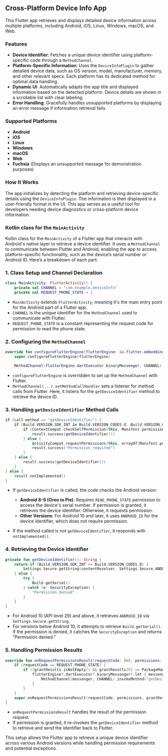 ## Cross-Platform Device Info App

This Flutter app retrieves and displays detailed device information across multiple platforms, including Android, iOS, Linux, Windows, macOS, and Web.

### Features
- **Device Identifier**: Fetches a unique device identifier using platform-specific code through a `MethodChannel`.
- **Platform-Specific Information**: Uses the `DeviceInfoPlugin` to gather detailed device data, such as OS version, model, manufacturer, memory, and other relevant specs. Each platform has its dedicated method for optimal data handling.
- **Dynamic UI**: Automatically adapts the app title and displayed information based on the detected platform. Device details are shown in a scrollable list with clear labeling.
- **Error Handling**: Gracefully handles unsupported platforms by displaying an error message if information retrieval fails.

### Supported Platforms
- **Android**
- **iOS**
- **Linux**
- **Windows**
- **macOS**
- **Web**
- **Fuchsia** (Displays an unsupported message for demonstration purposes)

### How It Works
The app initializes by detecting the platform and retrieving device-specific details using the `DeviceInfoPlugin`. The information is then displayed in a user-friendly format in the UI. This app serves as a useful tool for developers needing device diagnostics or cross-platform device information.

### Kotlin class for the `MainActivity`

Kotlin class for the `MainActivity` of a Flutter app that interacts with Android's native layer to retrieve a device identifier. It uses a `MethodChannel` to communicate between Flutter and Android, enabling the app to access platform-specific functionality, such as the device’s serial number or Android ID. Here’s a breakdown of each part:

### 1. **Class Setup and Channel Declaration**

```kotlin
class MainActivity: FlutterActivity() {
    private val CHANNEL = "com.example.deviceInfo"
    private val REQUEST_PHONE_STATE = 1
```

- `MainActivity` extends `FlutterActivity`, meaning it's the main entry point for the Android part of a Flutter app.
- `CHANNEL` is the unique identifier for the `MethodChannel` used to communicate with Flutter.
- `REQUEST_PHONE_STATE` is a constant representing the request code for permission to read the phone state.

### 2. **Configuring the `MethodChannel`**

```kotlin
override fun configureFlutterEngine(flutterEngine: io.flutter.embedding.engine.FlutterEngine) {
    super.configureFlutterEngine(flutterEngine)

    MethodChannel(flutterEngine.dartExecutor.binaryMessenger, CHANNEL).setMethodCallHandler { call, result ->
```

- `configureFlutterEngine` is overridden to set up the `MethodChannel` with Flutter.
- `MethodChannel(...).setMethodCallHandler` sets a listener for method calls from Flutter. Here, it listens for the `getDeviceIdentifier` method to retrieve the device ID.

### 3. **Handling `getDeviceIdentifier` Method Calls**

```kotlin
if (call.method == "getDeviceIdentifier") {
    if (Build.VERSION.SDK_INT in Build.VERSION_CODES.O..Build.VERSION_CODES.P) {
        if (ContextCompat.checkSelfPermission(this, Manifest.permission.READ_PHONE_STATE) == PackageManager.PERMISSION_GRANTED) {
            result.success(getDeviceIdentifier())
        } else {
            ActivityCompat.requestPermissions(this, arrayOf(Manifest.permission.READ_PHONE_STATE), REQUEST_PHONE_STATE)
            result.success("Permission required")
        }
    } else {
        result.success(getDeviceIdentifier())
    }
} else {
    result.notImplemented()
}
```

- If `getDeviceIdentifier` is called, the code checks the Android version:
  - **Android 8-9 (Oreo to Pie)**: Requires `READ_PHONE_STATE` permission to access the device's serial number. If permission is granted, it retrieves the device identifier. Otherwise, it requests permission.
  - **Other Versions**: For Android 10 and later, it uses `ANDROID_ID` for the device identifier, which does not require permission.

- If the method called is not `getDeviceIdentifier`, it responds with `notImplemented()`.

### 4. **Retrieving the Device Identifier**

```kotlin
private fun getDeviceIdentifier(): String {
    return if (Build.VERSION.SDK_INT >= Build.VERSION_CODES.Q) {
        Settings.Secure.getString(contentResolver, Settings.Secure.ANDROID_ID)
    } else {
        try {
            Build.getSerial()
        } catch (e: SecurityException) {
            "Permission denied"
        }
    }
}
```

- For Android 10 (API level 29) and above, it retrieves `ANDROID_ID` via `Settings.Secure.getString`.
- For versions below Android 10, it attempts to retrieve `Build.getSerial()`. If the permission is denied, it catches the `SecurityException` and returns “Permission denied.”

### 5. **Handling Permission Results**

```kotlin
override fun onRequestPermissionsResult(requestCode: Int, permissions: Array<out String>, grantResults: IntArray) {
    if (requestCode == REQUEST_PHONE_STATE) {
        if ((grantResults.isNotEmpty() && grantResults[0] == PackageManager.PERMISSION_GRANTED)) {
            flutterEngine?.dartExecutor?.binaryMessenger?.let { messenger ->
                MethodChannel(messenger, CHANNEL).invokeMethod("getDeviceIdentifier", getDeviceIdentifier())
            }
        }
    }
    super.onRequestPermissionsResult(requestCode, permissions, grantResults)
}
```

- `onRequestPermissionsResult` handles the result of the permission request.
- If permission is granted, it re-invokes the `getDeviceIdentifier` method to retrieve and send the identifier back to Flutter.
  
This setup allows the Flutter app to retrieve a unique device identifier across various Android versions while handling permission requirements and potential exceptions.
